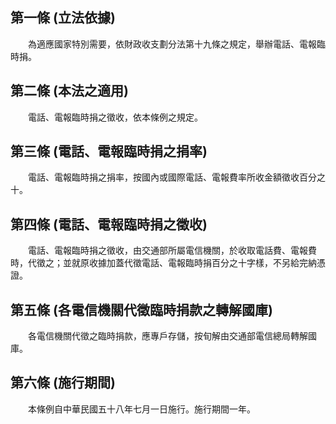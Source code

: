 第一條 (立法依據)
-----------------
　　為適應國家特別需要，依財政收支劃分法第十九條之規定，舉辦電話、電報臨時捐。  


第二條 (本法之適用)
-------------------
　　電話、電報臨時捐之徵收，依本條例之規定。  


第三條 (電話、電報臨時捐之捐率)
-------------------------------
　　電話、電報臨時捐之捐率，按國內或國際電話、電報費率所收金額徵收百分之十。  


第四條 (電話、電報臨時捐之徵收)
-------------------------------
　　電話、電報臨時捐之徵收，由交通部所屬電信機關，於收取電話費、電報費時，代徵之；並就原收據加蓋代徵電話、電報臨時捐百分之十字樣，不另給完納憑證。  


第五條 (各電信機關代徵臨時捐款之轉解國庫)
-----------------------------------------
　　各電信機關代徵之臨時捐款，應專戶存儲，按旬解由交通部電信總局轉解國庫。  


第六條 (施行期間)
-----------------
　　本條例自中華民國五十八年七月一日施行。施行期間一年。